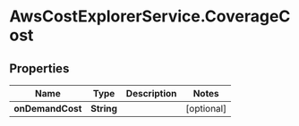 # AwsCostExplorerService.CoverageCost

## Properties

Name | Type | Description | Notes
------------ | ------------- | ------------- | -------------
**onDemandCost** | **String** |  | [optional] 


